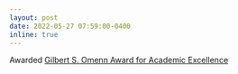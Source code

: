 ```yaml
---
layout: post
date: 2022-05-27 07:59:00-0400
inline: true
---
```


Awarded [Gilbert S. Omenn Award for Academic Excellence](https://sph.washington.edu/news-events/news/horacio-chacon-torrico-omenn)
